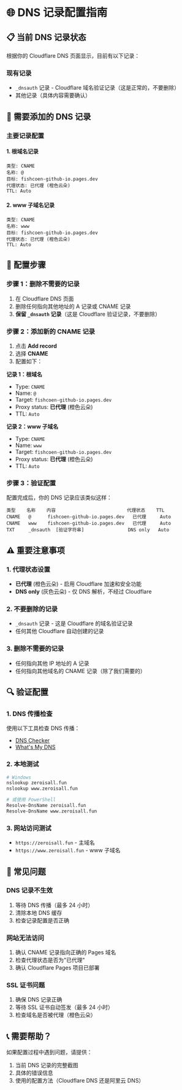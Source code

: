 # 🌐 DNS 记录配置指南

## 📋 当前 DNS 记录状态

根据你的 Cloudflare DNS 页面显示，目前有以下记录：

### 现有记录
- `_dnsauth` 记录 - Cloudflare 域名验证记录（这是正常的，不要删除）
- 其他记录（具体内容需要确认）

## 🔧 需要添加的 DNS 记录

### 主要记录配置

#### 1. 根域名记录
```
类型: CNAME
名称: @
目标: fishcoen-github-io.pages.dev
代理状态: 已代理 (橙色云朵)
TTL: Auto
```

#### 2. www 子域名记录
```
类型: CNAME
名称: www
目标: fishcoen-github-io.pages.dev
代理状态: 已代理 (橙色云朵)
TTL: Auto
```

## 📝 配置步骤

### 步骤 1：删除不需要的记录
1. 在 Cloudflare DNS 页面
2. 删除任何指向其他地址的 A 记录或 CNAME 记录
3. **保留 `_dnsauth` 记录**（这是 Cloudflare 验证记录，不要删除）

### 步骤 2：添加新的 CNAME 记录
1. 点击 **Add record**
2. 选择 **CNAME**
3. 配置如下：

**记录 1：根域名**
- Type: `CNAME`
- Name: `@`
- Target: `fishcoen-github-io.pages.dev`
- Proxy status: **已代理** (橙色云朵)
- TTL: `Auto`

**记录 2：www 子域名**
- Type: `CNAME`
- Name: `www`
- Target: `fishcoen-github-io.pages.dev`
- Proxy status: **已代理** (橙色云朵)
- TTL: `Auto`

### 步骤 3：验证配置
配置完成后，你的 DNS 记录应该类似这样：

```
类型    名称    内容                          代理状态    TTL
CNAME   @      fishcoen-github-io.pages.dev   已代理     Auto
CNAME   www    fishcoen-github-io.pages.dev   已代理     Auto
TXT     _dnsauth  [验证字符串]                DNS only   Auto
```

## ⚠️ 重要注意事项

### 1. 代理状态设置
- **已代理** (橙色云朵) - 启用 Cloudflare 加速和安全功能
- **DNS only** (灰色云朵) - 仅 DNS 解析，不经过 Cloudflare

### 2. 不要删除的记录
- `_dnsauth` 记录 - 这是 Cloudflare 的域名验证记录
- 任何其他 Cloudflare 自动创建的记录

### 3. 删除不需要的记录
- 任何指向其他 IP 地址的 A 记录
- 任何指向其他域名的 CNAME 记录（除了我们需要的）

## 🔍 验证配置

### 1. DNS 传播检查
使用以下工具检查 DNS 传播：
- [DNS Checker](https://dnschecker.org/)
- [What's My DNS](https://whatsmydns.net/)

### 2. 本地测试
```bash
# Windows
nslookup zeroisall.fun
nslookup www.zeroisall.fun

# 或使用 PowerShell
Resolve-DnsName zeroisall.fun
Resolve-DnsName www.zeroisall.fun
```

### 3. 网站访问测试
- `https://zeroisall.fun` - 主域名
- `https://www.zeroisall.fun` - www 子域名

## 🚨 常见问题

### DNS 记录不生效
1. 等待 DNS 传播（最多 24 小时）
2. 清除本地 DNS 缓存
3. 检查记录配置是否正确

### 网站无法访问
1. 确认 CNAME 记录指向正确的 Pages 域名
2. 检查代理状态是否为"已代理"
3. 确认 Cloudflare Pages 项目已部署

### SSL 证书问题
1. 确保 DNS 记录正确
2. 等待 SSL 证书自动签发（最多 24 小时）
3. 检查域名是否被代理（橙色云朵）

## 📞 需要帮助？

如果配置过程中遇到问题，请提供：
1. 当前 DNS 记录的完整截图
2. 具体的错误信息
3. 使用的配置方法（Cloudflare DNS 还是阿里云 DNS）
